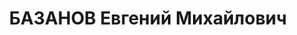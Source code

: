 ---
title: БАЗАНОВ Евгений Михайлович
description: "Род. в 1915, Москва, русский, обр.: среднее техническое, б/п. Проживал:\
  \ Москва, Большой Козихинский пер., д. 29, кв. 2. Электромонтер на московском заводе\
  \ № 32. \n  Арестован 15.08.1937. Обв. в антисоветской агитации и участии в антисоветской\
  \ террористической группе. Приговор: ВК ВС СССР, 02.11.1937 – ВМН. Расстрелян 02.11.1937,\
  \ г.Москва. \n  Реабилитирован ВК ВС СССР 16.05.1957"
---